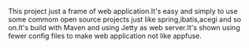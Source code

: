 This project just a frame of web application.It's easy and simply to use some commom open source projects just like spring,ibatis,acegi and so on.It's build with Maven and using Jetty as web server.It's shown using fewer config files to make web application not like appfuse.